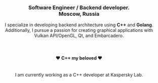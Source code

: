 <div align="center">
  <h3>Software Engineer / Backend developer.<br>Moscow, Russia</h3>
</div>

<div align="center">
  I specialize in developing backend architecture using <strong>C++</strong> and <strong>Golang</strong>. Additionally, I pursue a passion for creating graphical applications with Vulkan API/OpenGL, Qt, and Embarcadero.
</div>
<br>
<br>
<div align="center">
<h4>❤️ <strong>C++ my beloved</strong> ❤️</h4>
</div>

<br>
<div align="center">
  I am currently working as a C++ developer at Kaspersky Lab.
</div>

